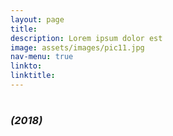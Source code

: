 ```yaml
---
layout: page
title: 
description: Lorem ipsum dolor est
image: assets/images/pic11.jpg
nav-menu: true
linkto: 
linktitle: 
---
```


#
### *(2018)*

